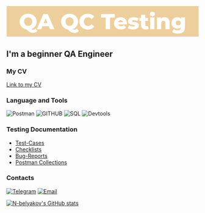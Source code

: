![Header](https://github.com/n-belyakov/n-belyakov/blob/main/assets/Header.png)

## I'm a beginner QA Engineer

### My CV
[Link to my CV]()

### Language and Tools
![Postman](https://img.shields.io/badge/-POSTMAN-090909?style-for-badge&logo=postman)
![GITHUB](https://img.shields.io/badge/-GITHUB-090909?style-for-badge&logo=github)
![SQL](https://img.shields.io/badge/-SQL-090909?style-for-badge&logo=mysql)
![Devtools](https://img.shields.io/badge/-DEVTOOLS-090909?style-for-badge&logo=googlechrome)

### Testing Documentation
- [Test-Cases](https://github.com/n-belyakov/Test-Cases)
- [Checklists](https://github.com/n-belyakov/Checklists)
- [Bug-Reports](https://github.com/n-belyakov/Bug-Reports)
- [Postman Collections](https://github.com/n-belyakov/Postman-Collections)

### Contacts 
[![Telegram](https://img.shields.io/badge/-TELEGRAM-090909?style-for-badge&logo=telegram)](https://t.me/nbelyakov)
[![Email](https://img.shields.io/badge/-Email-090909?style-for-badge&logo=gmail)](mailto:my@belyakovn.ru)

[![N-belyakov's GitHub stats](https://github-readme-stats.vercel.app/api?username=n-belyakov&show_icons=true&hide=contribs)](https://github.com/anuraghazra/github-readme-stats)
